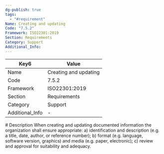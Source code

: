 ```yaml
---
dg-publish: true
tags:
  - "#requirement"
Name: Creating and updating
Code: "7.5.2"
Framework: ISO22301:2019
Section: Requirements
Category: Support
Additional_Info: 
---
```


<div><table class="dataview table-view-table"><thead class="table-view-thead"><tr class="table-view-tr-header"><th class="table-view-th"><span>Key</span><span class="dataview small-text">6</span></th><th class="table-view-th"><span>Value</span></th></tr></thead><tbody class="table-view-tbody"><tr><td><span>Name</span></td><td><span>Creating and updating</span></td></tr><tr><td><span>Code</span></td><td><span>7.5.2</span></td></tr><tr><td><span>Framework</span></td><td><span>ISO22301:2019</span></td></tr><tr><td><span>Section</span></td><td><span>Requirements</span></td></tr><tr><td><span>Category</span></td><td><span>Support</span></td></tr><tr><td><span>Additional_Info</span></td><td><span>-</span></td></tr></tbody></table></div>
# Description
When creating and updating documented information the organization shall ensure appropriate: a) identification and description (e.g. a title, date, author, or reference number); b) format (e.g. language, software version, graphics) and media (e.g. paper, electronic); c) review and approval for suitability and adequacy. 
